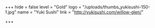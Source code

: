 +++
hide = false
level = "Gold"
logo = "/uploads/thumbs_yukisushi-150-1.jpg"
name = "Yuki Sushi"
link = "http://yukisushi.com/willow-glen/"

+++
